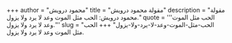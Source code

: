 +++
author = "محمود درويش"
title = "مقولة محمود درويش"
description = "مقولة محمود درويش: الحب مثل الموت وعد لا يرد ولا يزول."
quote = '''الحب مثل الموت وعد لا يرد ولا يزول.''' 
slug = "الحب-مثل-الموت-وعد-لا-يرد-ولا-يزول"
+++
الحب مثل الموت وعد لا يرد ولا يزول.
